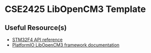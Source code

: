 # CSE2425 LibOpenCM3 Template
## Useful Resource(s)
- [STM32F4 API reference](https://libopencm3.org/docs/latest/stm32f4/html/modules.html)
- [PlatformIO LibOpenCM3 framework documentation](https://docs.platformio.org/en/stable/frameworks/libopencm3.html)
